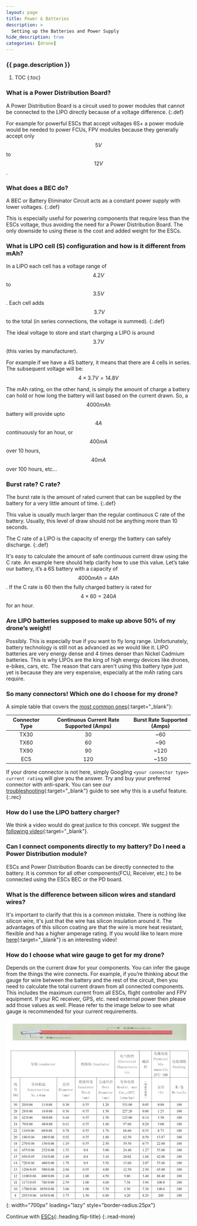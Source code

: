 ```yaml
---
layout: page
title: Power & Batteries
description: >
  Setting up the Batteries and Power Supply
hide_description: true
categories: [drone]
---
```



<h3 class="faded">{{ page.description }}</h3>

1. TOC
{:toc}


### What is a Power Distribution Board?
A Power Distribution Board is a circuit used to power modules that cannot be connected to the LIPO directly because of a voltage difference. 
{:.def}

For example for powerful ESCs that accept voltages 6S+ a power module would be needed to power FCUs, FPV modules because they generally accept only $$5 V$$ to $$12 V$$.

### What does a BEC do?

A BEC or Battery Eliminator Circuit acts as a constant power supply with lower voltages. 
{:.def}

This is especially useful for powering components that require less than the ESCs voltage, thus avoiding the need for a Power Distribution Board. The only downside to using these is the cost and added weight for the ESCs.

### What is LIPO cell (S) configuration and how is it different from mAh?

In a LIPO each cell has a voltage range of $$4.2 V$$ to $$3.5 V$$. Each cell adds $$~3.7 V$$ to the total (in series connections, the voltage is summed).
{:.def}

The ideal voltage to store and start charging a LIPO is around $$3.7 V$$ (this varies by manufacturer).

For example if we have a 4S battery, it means that there are 4 cells in series. The subsequent voltage will be: $$4 \times 3.7 V = 14.8 V$$  

The mAh rating, on the other hand, is simply the amount of charge a battery can hold or how long the battery will last based on the current drawn. So, a $$4000 mAh$$ battery will provide upto $$4 A$$ continuously for an hour, or $$400 mA$$ over 10 hours, $$40 mA$$ over 100 hours, etc...
 
### Burst rate? C rate?

The burst rate is the amount of rated current that can be supplied by the battery for a very little amount of time.
{:.def}

This value is usually much larger than the regular continuous C rate of the battery. Usually, this level of draw should not be anything more than 10 seconds.

The C rate of a LIPO is the capacity of energy the battery can safely discharge. 
{:.def}

It's easy to calculate the amount of safe continuous current draw using the C rate. An example here should help clarify how to use this value. Let’s take our battery, it’s a 6S battery with a capacity of $$4000 mAh= 4 Ah$$. If the C rate is 60 then the fully charged battery is rated for $$4 \times 60 = 240 A$$ for an hour.

### Are LIPO batteries supposed to make up above 50% of my drone’s weight!

Possibly. This is especially true if you want to fly long range. Unfortunately, battery technology is still not as advanced as we would like it. LIPO batteries are very energy dense and 4 times denser than Nickel Cadmium batteries. This is why LIPOs are the king of high energy devices like drones, e-bikes, cars, etc. The reason that cars aren't using this battery type just yet is because they are very expensive, especially at the mAh rating cars require. 

### So many connectors! Which one do I choose for my drone?

A simple table that covers the [most common ones][connectors]{:target="_blank"}:

| Connector Type | Continuous Current Rate Supported (Amps) | Burst Rate Supported (Amps) |
|:--------------:|:----------------------------------------:|:---------------------------:|
| TX30 | 30 | ~60 |
| TX60 | 60 | ~90 |
| TX90 | 90 | ~120 |
| EC5 | 120 | ~150 |

If your drone connector is not here, simply Googling `<your connector type> current rating` will give you the answer. 
Try and buy your preferred connector with anti-spark. You can see our [troubleshooting][spark]{:target="_blank"} guide to see why this is a useful feature.
{:.rec}
 
### How do I use the LIPO battery charger?

We think a video would do great justice to this concept. We suggest the [following video][Battery]{:target="_blank"}.
 
### Can I connect components directly to my battery? Do I need a Power Distribution module?

ESCs and Power Distribution Boards can be directly connected to the battery. It is common for all other components(FCU, Receiver, etc.) to be connected using the ESCs BEC or the PD board.

### What is the difference between silicon wires and standard wires?

It's important to clarify that this is a common mistake. There is nothing like silicon wire, it's just that the wire has silicon insulation around it. The advantages of this silicon coating are that the wire is more heat resistant, flexible and has a higher amperage rating. If you would like to learn more [here][Silicon]{:target="_blank"} is an interesting video!

### How do I choose what wire gauge to get for my drone?

Depends on the current draw for your components. You can infer the gauge from the things the wire connects. For example, if you’re thinking about the gauge for wire between the battery and the rest of the circuit, then you need to calculate the total current drawn from all connected components. This includes the maximum current from all ESCs, flight controller and FPV equipment. If your RC receiver, GPS, etc. need external power then please add those values as well. Please refer to the image below to see what gauge is recommended for your current requirements.

![drone_gauge.jpeg](/assets/blog/drone_gauge.jpeg){: width="700px" loading="lazy" style="border-radius:25px"}

Continue with [ESCs](esc.html){:.heading.flip-title}
{:.read-more}

[Battery]: https://www.youtube.com/watch?v=RPzJOKoHhhQ&t
[Silicon]: https://www.youtube.com/watch?v=RHbj0TSTiEA
[connectors]: https://blog.ampow.com/rc-battery-connector-types/
[spark]: troubleshooting.html#when-connecting-my-lipo-to-the-drone-and-charger-i-see-a-spark